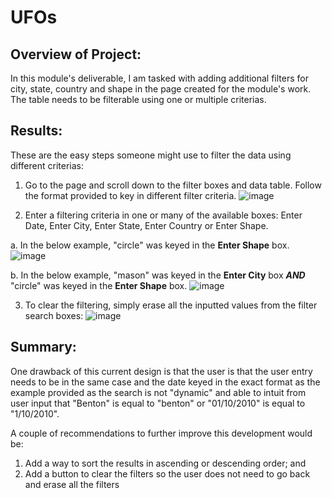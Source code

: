 # UFOs

## Overview of Project: 
In this module's deliverable, I am tasked with adding additional filters for city, state, country and shape in the page created for the module's work.  The table needs to be filterable using one or multiple criterias.

## Results: 
These are the easy steps someone might use to filter the data using different criterias:
1. Go to the page and scroll down to the filter boxes and data table.  Follow the format provided to key in different filter criteria.
![image](https://user-images.githubusercontent.com/100737452/168493186-75565d65-cf4c-468e-b3f0-fc69fad80137.png)

2. Enter a filtering criteria in one or many of the available boxes: Enter Date, Enter City, Enter State, Enter Country or Enter Shape.  

a. In the below example, "circle" was keyed in the **Enter Shape** box.
![image](https://user-images.githubusercontent.com/100737452/168493273-80d2002b-69f6-4f7c-95c3-436c92226fb6.png)

b. In the below example, "mason" was keyed in the **Enter City** box ***AND*** "circle" was keyed in the **Enter Shape** box.
![image](https://user-images.githubusercontent.com/100737452/168493356-9c24d89b-55a6-4cbb-8df6-463de0d43924.png)

3. To clear the filtering, simply erase all the inputted values from the filter search boxes:
![image](https://user-images.githubusercontent.com/100737452/168493186-75565d65-cf4c-468e-b3f0-fc69fad80137.png)

## Summary: 
One drawback of this current design is that the user is that the user entry needs to be in the same case and the date keyed in the exact format as the example provided as the search is not "dynamic" and able to intuit from user input that "Benton" is equal to "benton" or "01/10/2010" is equal to "1/10/2010".

A couple of recommendations to further improve this development would be:
1. Add a way to sort the results in ascending or descending order; and
2. Add a button to clear the filters so the user does not need to go back and erase all the filters
